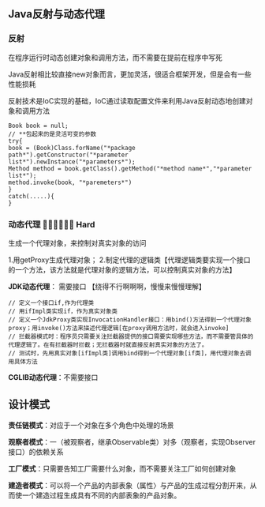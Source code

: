 
## Java反射与动态代理

### 反射

在程序运行时动态创建对象和调用方法，而不需要在提前在程序中写死

Java反射相比较直接new对象而言，更加灵活，很适合框架开发，但是会有一些性能损耗

反射技术是IoC实现的基础，IoC通过读取配置文件来利用Java反射动态地创建对象和调用方法

    Book book = null;
    // **包起来的是灵活可变的参数
    try{
    book = (Book)Class.forName("*package path*").getConstructor("*parameter list*").newInstance("*parameters*");
    Method method = book.getClass().getMethod("*method name*","*parameter list*");
    method.invoke(book, "*paremeters*")
    }
    catch(.....){
    }





### 动态代理	👩‍💻👩‍💻👩‍💻 Hard

生成一个代理对象，来控制对真实对象的访问


1.用getProxy生成代理对象；
2.制定代理的逻辑类【代理逻辑类要实现一个接口的一个方法，该方法就是代理对象的逻辑方法，可以控制真实对象的方法】

**JDK动态代理**： 需要接口  【绕得不行啊啊啊，慢慢来慢慢理解】

    // 定义一个接口if,作为代理类
    // 用ifImpl类实现if，作为真实对象类
    // 定义一个JdkProxy类实现InvocationHandler接口：用bind()方法得到一个代理对象proxy；用invoke()方法来描述代理逻辑[在proxy调用方法时，就会进入invoke]
    // 拦截器模式时：程序员只需要关注拦截器提供的接口需要实现哪些方法，而不需要管具体的代理逻辑了。在有拦截器时拦截；无拦截器时就直接反射真实对象的方法了。
    // 测试时，先用真实对象[ifImpl类]调用bind得到一个代理对象[if类]，用代理对象去调用具体方法

**CGLIB动态代理**：不需要接口


## 设计模式

**责任链模式**：对应于一个对象在多个角色中处理的场景

**观察者模式**：一（被观察者，继承Observable类）对多（观察者，实现Observer接口）的依赖关系

**工厂模式**：只需要告知工厂需要什么对象，而不需要关注工厂如何创建对象

**建造者模式**：可以将一个产品的内部表象（属性〉与产品的生成过程分割开来，从而使一个建造过程生成具有不同的内部表象的产品对象。
<!--stackedit_data:
eyJoaXN0b3J5IjpbLTE3NTI2NTk1MjMsLTUxMTgyMTg3Myw0MD
cwNzI5MjIsLTc2OTE5NzQ0MCwxODAzNjI0Mjg0LDExNjgwNjMy
ODUsMTY2OTI0MzAzLC0yMjIyMDg5MzcsODAwOTE4MzcxLDcyOD
MwNTA3MSwxNjkwOTA1MTI5XX0=
-->